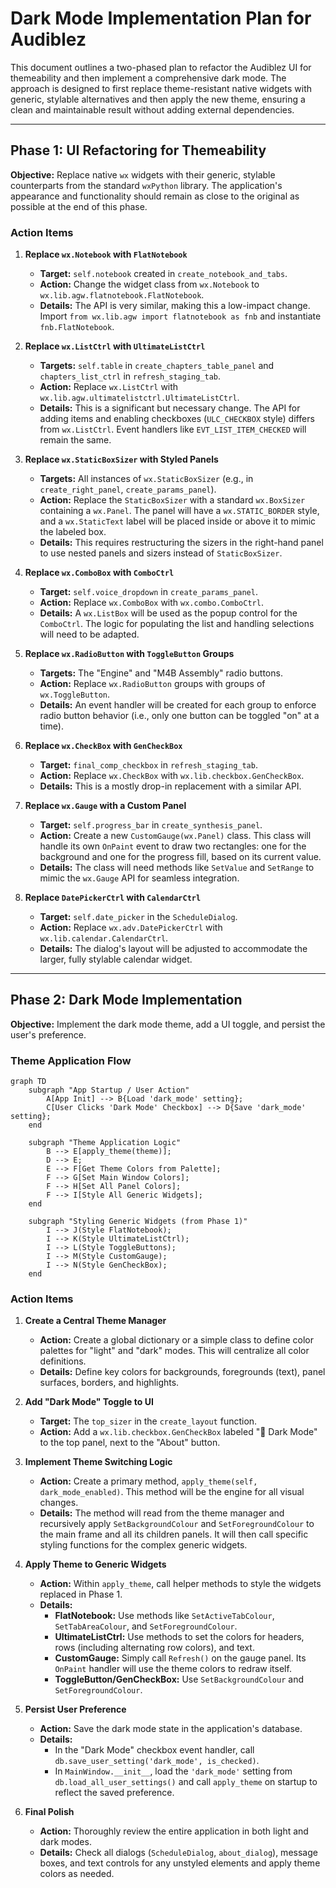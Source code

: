 # Dark Mode Implementation Plan for Audiblez

This document outlines a two-phased plan to refactor the Audiblez UI for themeability and then implement a comprehensive dark mode. The approach is designed to first replace theme-resistant native widgets with generic, stylable alternatives and then apply the new theme, ensuring a clean and maintainable result without adding external dependencies.

---

## Phase 1: UI Refactoring for Themeability

**Objective:** Replace native `wx` widgets with their generic, stylable counterparts from the standard `wxPython` library. The application's appearance and functionality should remain as close to the original as possible at the end of this phase.

### Action Items

1.  **Replace `wx.Notebook` with `FlatNotebook`**
    *   **Target:** `self.notebook` created in `create_notebook_and_tabs`.
    *   **Action:** Change the widget class from `wx.Notebook` to `wx.lib.agw.flatnotebook.FlatNotebook`.
    *   **Details:** The API is very similar, making this a low-impact change. Import `from wx.lib.agw import flatnotebook as fnb` and instantiate `fnb.FlatNotebook`.

2.  **Replace `wx.ListCtrl` with `UltimateListCtrl`**
    *   **Targets:** `self.table` in `create_chapters_table_panel` and `chapters_list_ctrl` in `refresh_staging_tab`.
    *   **Action:** Replace `wx.ListCtrl` with `wx.lib.agw.ultimatelistctrl.UltimateListCtrl`.
    *   **Details:** This is a significant but necessary change. The API for adding items and enabling checkboxes (`ULC_CHECKBOX` style) differs from `wx.ListCtrl`. Event handlers like `EVT_LIST_ITEM_CHECKED` will remain the same.

3.  **Replace `wx.StaticBoxSizer` with Styled Panels**
    *   **Targets:** All instances of `wx.StaticBoxSizer` (e.g., in `create_right_panel`, `create_params_panel`).
    *   **Action:** Replace the `StaticBoxSizer` with a standard `wx.BoxSizer` containing a `wx.Panel`. The panel will have a `wx.STATIC_BORDER` style, and a `wx.StaticText` label will be placed inside or above it to mimic the labeled box.
    *   **Details:** This requires restructuring the sizers in the right-hand panel to use nested panels and sizers instead of `StaticBoxSizer`.

4.  **Replace `wx.ComboBox` with `ComboCtrl`**
    *   **Target:** `self.voice_dropdown` in `create_params_panel`.
    *   **Action:** Replace `wx.ComboBox` with `wx.combo.ComboCtrl`.
    *   **Details:** A `wx.ListBox` will be used as the popup control for the `ComboCtrl`. The logic for populating the list and handling selections will need to be adapted.

5.  **Replace `wx.RadioButton` with `ToggleButton` Groups**
    *   **Targets:** The "Engine" and "M4B Assembly" radio buttons.
    *   **Action:** Replace `wx.RadioButton` groups with groups of `wx.ToggleButton`.
    *   **Details:** An event handler will be created for each group to enforce radio button behavior (i.e., only one button can be toggled "on" at a time).

6.  **Replace `wx.CheckBox` with `GenCheckBox`**
    *   **Target:** `final_comp_checkbox` in `refresh_staging_tab`.
    *   **Action:** Replace `wx.CheckBox` with `wx.lib.checkbox.GenCheckBox`.
    *   **Details:** This is a mostly drop-in replacement with a similar API.

7.  **Replace `wx.Gauge` with a Custom Panel**
    *   **Target:** `self.progress_bar` in `create_synthesis_panel`.
    *   **Action:** Create a new `CustomGauge(wx.Panel)` class. This class will handle its own `OnPaint` event to draw two rectangles: one for the background and one for the progress fill, based on its current value.
    *   **Details:** The class will need methods like `SetValue` and `SetRange` to mimic the `wx.Gauge` API for seamless integration.

8.  **Replace `DatePickerCtrl` with `CalendarCtrl`**
    *   **Target:** `self.date_picker` in the `ScheduleDialog`.
    *   **Action:** Replace `wx.adv.DatePickerCtrl` with `wx.lib.calendar.CalendarCtrl`.
    *   **Details:** The dialog's layout will be adjusted to accommodate the larger, fully stylable calendar widget.

---

## Phase 2: Dark Mode Implementation

**Objective:** Implement the dark mode theme, add a UI toggle, and persist the user's preference.

### Theme Application Flow

```mermaid
graph TD
    subgraph "App Startup / User Action"
        A[App Init] --> B{Load 'dark_mode' setting};
        C[User Clicks 'Dark Mode' Checkbox] --> D{Save 'dark_mode' setting};
    end

    subgraph "Theme Application Logic"
        B --> E[apply_theme(theme)];
        D --> E;
        E --> F[Get Theme Colors from Palette];
        F --> G[Set Main Window Colors];
        F --> H[Set All Panel Colors];
        F --> I[Style All Generic Widgets];
    end

    subgraph "Styling Generic Widgets (from Phase 1)"
        I --> J(Style FlatNotebook);
        I --> K(Style UltimateListCtrl);
        I --> L(Style ToggleButtons);
        I --> M(Style CustomGauge);
        I --> N(Style GenCheckBox);
    end
```

### Action Items

1.  **Create a Central Theme Manager**
    *   **Action:** Create a global dictionary or a simple class to define color palettes for "light" and "dark" modes. This will centralize all color definitions.
    *   **Details:** Define key colors for backgrounds, foregrounds (text), panel surfaces, borders, and highlights.

2.  **Add "Dark Mode" Toggle to UI**
    *   **Target:** The `top_sizer` in the `create_layout` function.
    *   **Action:** Add a `wx.lib.checkbox.GenCheckBox` labeled "🌙 Dark Mode" to the top panel, next to the "About" button.

3.  **Implement Theme Switching Logic**
    *   **Action:** Create a primary method, `apply_theme(self, dark_mode_enabled)`. This method will be the engine for all visual changes.
    *   **Details:** The method will read from the theme manager and recursively apply `SetBackgroundColour` and `SetForegroundColour` to the main frame and all its children panels. It will then call specific styling functions for the complex generic widgets.

4.  **Apply Theme to Generic Widgets**
    *   **Action:** Within `apply_theme`, call helper methods to style the widgets replaced in Phase 1.
    *   **Details:**
        *   **FlatNotebook:** Use methods like `SetActiveTabColour`, `SetTabAreaColour`, and `SetForegroundColour`.
        *   **UltimateListCtrl:** Use methods to set the colors for headers, rows (including alternating row colors), and text.
        *   **CustomGauge:** Simply call `Refresh()` on the gauge panel. Its `OnPaint` handler will use the theme colors to redraw itself.
        *   **ToggleButton/GenCheckBox:** Use `SetBackgroundColour` and `SetForegroundColour`.

5.  **Persist User Preference**
    *   **Action:** Save the dark mode state in the application's database.
    *   **Details:**
        *   In the "Dark Mode" checkbox event handler, call `db.save_user_setting('dark_mode', is_checked)`.
        *   In `MainWindow.__init__`, load the `'dark_mode'` setting from `db.load_all_user_settings()` and call `apply_theme` on startup to reflect the saved preference.

6.  **Final Polish**
    *   **Action:** Thoroughly review the entire application in both light and dark modes.
    *   **Details:** Check all dialogs (`ScheduleDialog`, `about_dialog`), message boxes, and text controls for any unstyled elements and apply theme colors as needed.